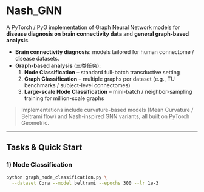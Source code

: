 # Nash_GNN

A PyTorch / PyG implementation of Graph Neural Network models for **disease diagnosis on brain connectivity data** and **general graph-based analysis**.

- **Brain connectivity diagnosis**: models tailored for human connectome / disease datasets.
- **Graph-based analysis** (三类任务):
  1) **Node Classification** – standard full-batch transductive setting  
  2) **Graph Classification** – multiple graphs per dataset (e.g., TU benchmarks / subject-level connectomes)  
  3) **Large-scale Node Classification** – mini-batch / neighbor-sampling training for million-scale graphs

> Implementations include curvature-based models (Mean Curvature / Beltrami flow) and Nash-inspired GNN variants, all built on PyTorch Geometric.

---

## Tasks & Quick Start

### 1) Node Classification
```bash
python graph_node_classification.py \
  --dataset Cora --model beltrami --epochs 300 --lr 1e-3
